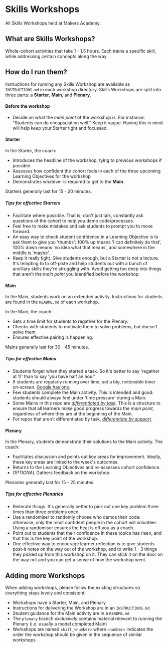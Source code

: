 # Skills Workshops

All Skills Workshops held at Makers Academy.

## What are Skills Workshops?

Whole-cohort activities that take 1 - 1.5 hours. Each trains a specific skill, while addressing certain concepts along the way.

## How do I run them?

Instructions for running any Skills Workshop are available as `INSTRUCTIONS.md` in each workshop directory. Skills Workshops are split into three parts: a **Starter**, **Main**, and **Plenary**.

#### Before the workshop
- Decide on what the _main point_ of the workshop is. For instance: "Students can do encapsulation well." Keep it vague. Having this in mind will help keep your Starter tight and focussed.

#### Starter

In the Starter, the coach:

- Introduces the headline of the workshop, tying to previous workshops if possible
- Assesses how confident the cohort feels in each of the three upcoming Learning Objectives for the workshop
- Demonstrates whatever is required to get to the **Main**.

Starters generally last for 15 - 20 minutes.

##### Tips for effective Starters

- Facilitate where possible. That is; don't just talk, constantly ask questions of the cohort to help you demo code/processes.
- Feel free to make mistakes and ask students to prompt you to move forward.
- An easy way to check student confidence in a Learning Objective is to ask them to give you 'thumbs': 100% up means 'I can definitely do that', 100% down means 'no idea what that means', and somewhere in the middle is 'maybe'.
- Keep it really tight. Give students enough, but a Starter is not a lecture. It's tempting to to off-piste and help students out with a bunch of ancillary skills they're struggling with. Avoid getting too deep into things that aren't the _main point_ you identified before the workshop.

#### Main

In the Main, students work on an extended activity. Instructions for students are found in the `README.md` of each workshop.

In the Main, the coach:

- Sets a time limit for students to regather for the Plenary.
- Checks with students to motivate them to solve problems, but doesn't solve them.
- Ensures effective pairing is happening.

Mains generally last for 30 - 45 minutes.

##### Tips for effective Mains

- Students forget when they started a task. So it's better to say 'regather at 11' than to say 'you have half an hour'
- If students are regularly running over time, set a big, noticeable timer on-screen. [Google has one](https://www.google.co.uk/search?q=timer).
- Few students complete the Main activity. This is intended and good: students should always feel under 'time pressure' during a Main.
- Some Mains in this repo are [_differentiated by task_](differentiation/README.md). This is a structure to ensure that all learners make good progress towards the _main point_, regardless of where they are at the beginning of the Main.
- For repos that aren't differentiated by task, [_differentiate by support_](differentiation/README.md).

#### Plenary

In the Plenary, students demonstrate their solutions to the Main activity. The coach:

- Facilitates discussion and points out key areas for improvement. Ideally, these key areas are linked to the week's outcomes.
- Returns to the Learning Objectives and re-assesses cohort confidence.
- _OPTIONAL_ Gathers feedback on the workshop.

Plenaries generally last for 15 - 25 minutes.

##### Tips for effective Plenaries

- Reiterate things. It's generally better to pick out one key problem three times than three problems once.
- Use a randomiser to randomly choose who demos their code: otherwise, only the most confident people in the cohort will volunteer. Using a randomiser ensures the heat is off you as a coach.
- Point out to students that their confidence in these topics has risen, and that this is the key point of the workshop.
- One effective way to encourage learner reflection is to give students post-it notes on the way out of the workshop, and to write 1 - 3 things they picked up from this workshop on it. They can stick it on the door on the way out and you can get a sense of how the workshop went.

## Adding more Workshops

When adding workshops, please follow the existing structures so everything stays lovely and consistent:

- Workshops have a Starter, Main, and Plenary
- Instructions for delivering the Workshop are in an `INSTRUCTIONS.md`
- Student guidance for the Main activity are in a `README.md`
- The `plenary` branch _exclusively_ contains material relevant to running the Plenary (i.e. usually a model completed Main)
- Workshops are named `skill_<number>` where `<number>` indicates the order the workshop should be given in the sequence of similar workshops


